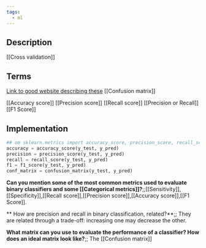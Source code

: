 ```yaml
---
tags:
  - ml
---
```

## Description

[[Cross validation]]
## Terms

[Link to good website describing these](https://txt.cohere.com/classification-eval-metrics/)
[[Confusion matrix]]

[[Accuracy score]]
[[Precision score]]
[[Recall score]]
[[Precision or Recall]]
[[F1 Score]]
## Implementation

```python
## om sklearn.metrics import accuracy_score, precision_score, recall_score, f1_score
accuracy = accuracy_score(y_test, y_pred)
precision = precision_score(y_test, y_pred)
recall = recall_score(y_test, y_pred)
f1 = f1_score(y_test, y_pred)
conf_matrix = confusion_matrix(y_test, y_pred)
```

**Can you mention some of the most common metrics used to evaluate binary classifiers and some [[Categorical metrics]]?**;;[[Sensitivity]],[[Specificity]],[[Recall score]],[[Precision score]],[[Accuracy score]],[[F1 Score]].

** How are precision and recall in binary classification, related?**;; They are related through a trade-off: increasing one may decrease the other. 

**What matrix can you use to evaluate the performance of a classifier? How does an ideal matrix look like?**;; The [[Confusion matrix]]